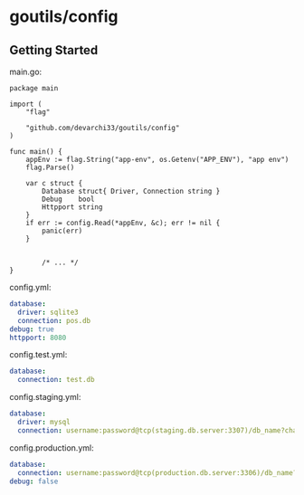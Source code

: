 # goutils/config

## Getting Started

main.go:
```golang
package main

import (
	"flag"

	"github.com/devarchi33/goutils/config"
)

func main() {
	appEnv := flag.String("app-env", os.Getenv("APP_ENV"), "app env")
	flag.Parse()

	var c struct {
		Database struct{ Driver, Connection string }
		Debug    bool
		Httpport string
	}
	if err := config.Read(*appEnv, &c); err != nil {
		panic(err)
	}


        /* ... */
}
```

config.yml:
```yaml
database:
  driver: sqlite3
  connection: pos.db
debug: true
httpport: 8080
```

config.test.yml:
```yaml
database:
  connection: test.db
```

config.staging.yml:
```yaml
database:
  driver: mysql
  connection: username:password@tcp(staging.db.server:3307)/db_name?charset=utf8&parseTime=True&loc=UTC
```

config.production.yml:
```yaml
database:
  connection: username:password@tcp(production.db.server:3306)/db_name?charset=utf8&parseTime=True&loc=UTC
debug: false
```
